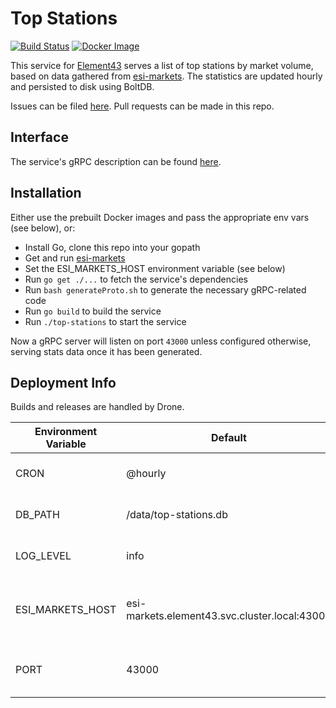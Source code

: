 # Top Stations
[![Build Status](https://semaphoreci.com/api/v1/zweizeichen/top-stations/branches/master/badge.svg)](https://semaphoreci.com/zweizeichen/top-stations) [![Docker Image](https://images.microbadger.com/badges/image/evetools/top-stations.svg)](https://microbadger.com/images/evetools/top-stations)

This service for [Element43](https://element-43.com) serves a list of top stations by market volume, based on data gathered from [esi-markets](https://github.com/EVE-Tools/esi-markets). The statistics are updated hourly and persisted to disk using BoltDB.

Issues can be filed [here](https://github.com/EVE-Tools/element43). Pull requests can be made in this repo.

## Interface
The service's gRPC description can be found [here](https://github.com/EVE-Tools/element43/blob/master/services/topStations/topStations.proto).

## Installation
Either use the prebuilt Docker images and pass the appropriate env vars (see below), or:

* Install Go, clone this repo into your gopath
* Get and run [esi-markets](https://github.com/EVE-Tools/esi-markets) 
* Set the ESI_MARKETS_HOST environment variable (see below)
* Run `go get ./...` to fetch the service's dependencies
* Run `bash generateProto.sh` to generate the necessary gRPC-related code
* Run `go build` to build the service
* Run `./top-stations` to start the service

Now a gRPC server will listen on port `43000` unless configured otherwise, serving stats data once it has been generated.

## Deployment Info
Builds and releases are handled by Drone.

Environment Variable | Default | Description
--- | --- | ---
CRON | @hourly | Stats refresh interval
DB_PATH | /data/top-stations.db | DB persistence path
LOG_LEVEL | info | The service's log level
ESI_MARKETS_HOST | esi-markets.element43.svc.cluster.local:43000 | Host/port of the esi-markets instance to be used
PORT | 43000 | Port the gRPC server will listen on

